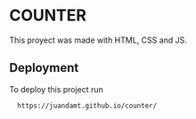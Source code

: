 
# COUNTER

This proyect was made with HTML, CSS and JS.

## Deployment

To deploy this project run

```bash
  https://juandamt.github.io/counter/
```

